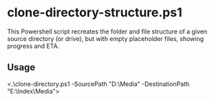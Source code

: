 # clone-directory-structure.ps1

This Powershell script recreates the folder and file structure of a given source directory (or drive), but with empty placeholder files, showing progress and ETA.

## Usage
<.\clone-directory.ps1 -SourcePath "D:\Media" -DestinationPath "E:\Index\Media">
